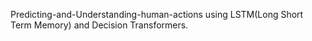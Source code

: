   Predicting-and-Understanding-human-actions using LSTM(Long Short Term Memory) and Decision Transformers.

